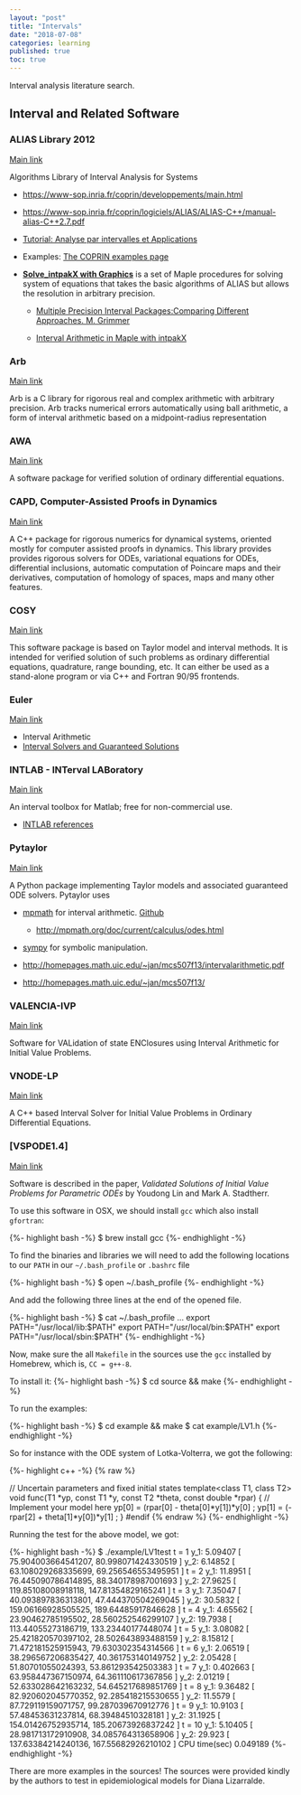 ```yaml
---
layout: "post"
title: "Intervals"
date: "2018-07-08"
categories: learning
published: true
toc: true
---
```


Interval analysis literature search.

<div class="links" markdown="1">

## Interval and Related Software

### ALIAS Library 2012

[Main link](http://www-sop.inria.fr/coprin/logiciels/ALIAS/ALIAS-C++/ALIAS-C++.html)

Algorithms Library of Interval Analysis for Systems

  - https://www-sop.inria.fr/coprin/developpements/main.html
  - https://www-sop.inria.fr/coprin/logiciels/ALIAS/ALIAS-C++/manual-alias-C++2.7.pdf

  - [Tutorial: Analyse par intervalles et Applications](http://www-sop.inria.fr/coprin/logiciels/ALIAS/Examples/COURS/index.html)

  - Examples: [The COPRIN examples page](https://www-sop.inria.fr/coprin/logiciels/ALIAS/Benches/benches.html)

- [**Solve_intpakX with Graphics**](http://www2.math.uni-wuppertal.de/~xsc/software/intpakX/) is a set of Maple procedures for solving system of equations that takes the basic algorithms of ALIAS but allows the resolution in arbitrary precision.

  - [Multiple Precision Interval Packages:Comparing
Different Approaches. M. Grimmer](https://hal.inria.fr/inria-00071744/document)

  - [Interval Arithmetic in Maple with intpakX](http://www2.math.uni-wuppertal.de/wrswt/preprints/prep_02_5.pdf)

### Arb

[Main link](http://arblib.org/)

Arb is a C library for rigorous real and complex arithmetic with arbitrary precision. Arb tracks numerical errors automatically using ball arithmetic, a form of interval arithmetic based on a midpoint-radius representation

### AWA

[Main link](ftp://ftp.iam.uni-karlsruhe.de/pub/awa/)

A software package for verified solution of ordinary differential equations.

### CAPD, Computer-Assisted Proofs in Dynamics

[Main link](http://capd.ii.uj.edu.pl/)

A C++ package for rigorous numerics for dynamical systems, oriented mostly for computer assisted proofs in dynamics.
This library provides provides rigorous solvers for ODEs, variational equations for ODEs, differential inclusions, automatic computation of Poincare maps and their derivatives, computation of homology of spaces, maps and many other features.

### COSY

[Main link](http://cosy.pa.msu.edu/)

This software package is based on Taylor model and interval methods. It is intended for verified solution of such problems as ordinary differential equations, quadrature, range bounding, etc. It can either be used as a stand-alone program or via C++ and Fortran 90/95 frontends.

### Euler

[Main link](http://www.euler-math-toolbox.de/Programs/08%20-%20Intervals.html)

  - Interval Arithmetic
  - [Interval Solvers and Guaranteed Solutions](http://www.euler-math-toolbox.de/reference/numerical.html#Interval_Solvers_and_Guaranteed_Solutions)

### INTLAB - INTerval LABoratory

[Main link](http://www.ti3.tu-harburg.de/rump/intlab/index.html)

An interval toolbox for Matlab; free for non-commercial use.

  - [INTLAB references](http://www.ti3.tuhh.de/rump/intlab/INTLABref.pdf)

### Pytaylor

[Main link](http://gitorious.org/pytaylor)

A Python package implementing Taylor models and associated guaranteed ODE solvers.
Pytaylor uses

  - [mpmath](http://mpmath.org/doc/current/contexts.html#arbitrary-precision-interval-arithmetic-iv) for interval arithmetic. [Github](https://github.com/fredrik-johansson/mpmath)

    - http://mpmath.org/doc/current/calculus/odes.html

  - [sympy](https://docs.sympy.org/0.6.7/modules/mpmath/intervals.html) for symbolic manipulation.

  - http://homepages.math.uic.edu/~jan/mcs507f13/intervalarithmetic.pdf
  - http://homepages.math.uic.edu/~jan/mcs507f13/

### VALENCIA-IVP

[Main link](http://valencia-ivp.com/)

Software for VALidation of state ENClosures using Interval Arithmetic for
Initial Value Problems.

### VNODE-LP

[Main link](http://www.cas.mcmaster.ca/~nedialk/vnodelp/)

A C++ based Interval Solver for Initial Value Problems in Ordinary Differential
Equations.

### [VSPODE1.4]

[Main link](https://pdfs.semanticscholar.org/6b0f/6801ef866ed60ac64557cfe9b056ca06788e.pdf)

Software is described in the paper, *Validated Solutions of Initial Value
Problems for Parametric ODEs* by Youdong Lin and Mark A. Stadtherr.

To use this software in OSX, we should install `gcc` which also install `gfortran`:

{%- highlight bash -%}
$ brew install gcc
{%- endhighlight -%}

To find the binaries and libraries we will need to add the following locations
to our `PATH` in our `~/.bash_profile` or `.bashrc` file

{%- highlight bash -%}
$ open ~/.bash_profile
{%- endhighlight -%}

And add the following three lines at the end of the opened file.

{%- highlight bash -%}
$ cat ~/.bash_profile
...
export PATH="/usr/local/lib:$PATH"
export PATH="/usr/local/bin:$PATH"
export PATH="/usr/local/sbin:$PATH"
{%- endhighlight -%}

Now, make sure the all `Makefile` in the sources use the `gcc` installed by
Homebrew, which is, `CC = g++-8`.

To install it:
{%- highlight bash -%}
$ cd source && make
{%- endhighlight   -%}

To run the examples:

{%- highlight bash -%}
$ cd example && make
$ cat example/LV1.h
{%- endhighlight   -%}

So for instance with the ODE system of Lotka-Volterra, we got the following:

{%- highlight c++ -%}
{% raw %}

// Uncertain parameters and fixed initial states
template<class T1, class T2>
void func(T1 *yp, const T1 *y, const T2 *theta, const double *rpar)
{
  // Implement your model here
  yp[0] = (rpar[0] - theta[0]*y[1])*y[0] ;
  yp[1] = (-rpar[2] + theta[1]*y[0])*y[1] ;
}
#endif
{% endraw %}
{%- endhighlight -%}

Running the test for the above model, we got:

{%- highlight bash -%}
$ ./example/LV1test
t = 1
y_1: 5.09407 [ 75.904003664541207, 80.998071424330519 ]
y_2: 6.14852 [ 63.108029268335699, 69.256546553495951 ]
t = 2
y_1: 11.8951 [ 76.445090786414895, 88.340178987001693 ]
y_2: 27.9625 [ 119.85108008918118, 147.81354829165241 ]
t = 3
y_1: 7.35047 [ 40.093897836313801, 47.444370504269045 ]
y_2: 30.5832 [ 159.06166928505525, 189.64485917846628 ]
t = 4
y_1: 4.65562 [ 23.90462785195502, 28.560252546299107 ]
y_2: 19.7938 [ 113.44055273186719, 133.23440177448074 ]
t = 5
y_1: 3.08082 [ 25.421820570397102, 28.502643893488159 ]
y_2: 8.15812 [ 71.472181525915943, 79.630302354314566 ]
t = 6
y_1: 2.06519 [ 38.296567206835427, 40.361753140149752 ]
y_2: 2.05428 [ 51.80701055024393, 53.861293542503383 ]
t = 7
y_1: 0.402663 [ 63.958447367150974, 64.361110617367856 ]
y_2: 2.01219 [ 52.633028642163232, 54.645217689851769 ]
t = 8
y_1: 9.36482 [ 82.920602045770352, 92.285418215530655 ]
y_2: 11.5579 [ 87.729119159071757, 99.287039670912776 ]
t = 9
y_1: 10.9103 [ 57.48453631237814, 68.39484510328181 ]
y_2: 31.1925 [ 154.01426752935714, 185.20673926837242 ]
t = 10
y_1: 5.10405 [ 28.981713172910908, 34.085764313658906 ]
y_2: 29.923 [ 137.63384214240136, 167.55682926210102 ]
CPU time(sec) 0.049189
{%- endhighlight -%}

There are more examples in the sources! The sources were provided kindly by the
authors to test in epidemiological models for Diana Lizarralde. 

</div>
